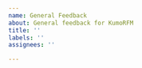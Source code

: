 ```yaml
---
name: General Feedback
about: General feedback for KumoRFM
title: ''
labels: ''
assignees: ''

---
```



